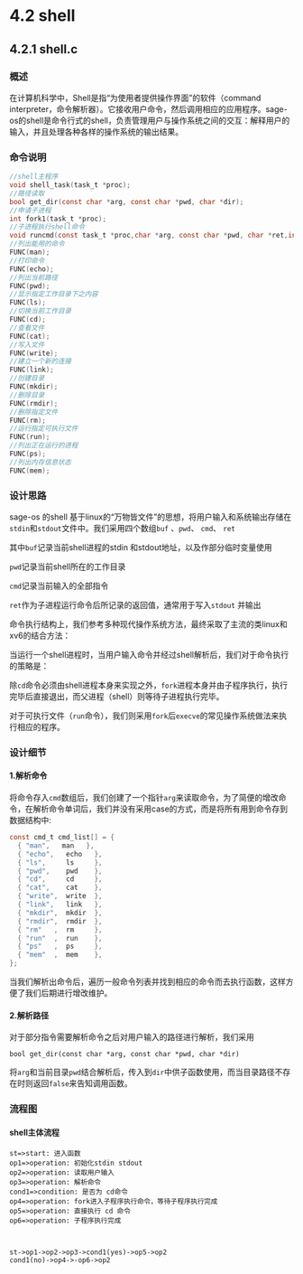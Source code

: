# 4.2 shell

## 4.2.1 shell.c

### 概述

在计算机科学中，Shell是指“为使用者提供操作界面”的软件（command interpreter，命令解析器）。它接收用户命令，然后调用相应的应用程序。sage-os的shell是命令行式的shell，负责管理用户与操作系统之间的交互：解释用户的输入，并且处理各种各样的操作系统的输出结果。

### 命令说明

```c
//shell主程序
void shell_task(task_t *proc);
//路径读取
bool get_dir(const char *arg, const char *pwd, char *dir);
//申请子进程
int fork1(task_t *proc);
//子进程执行shell命令
void runcmd(const task_t *proc,char *arg, const char *pwd, char *ret,int i)
//列出能用的命令
FUNC(man);
//打印命令
FUNC(echo);
//列出当前路径
FUNC(pwd);
//显示指定工作目录下之内容
FUNC(ls);
//切换当前工作目录
FUNC(cd);
//查看文件
FUNC(cat);
//写入文件
FUNC(write);
//建立一个新的连接
FUNC(link);
//创建目录
FUNC(mkdir);
//删除目录
FUNC(rmdir);
//删除指定文件
FUNC(rm);
//运行指定可执行文件
FUNC(run);
//列出正在运行的进程
FUNC(ps);
//列出内存信息状态
FUNC(mem);

```

### 设计思路

sage-os 的shell 基于linux的“万物皆文件”的思想，将用户输入和系统输出存储在``stdin``和``stdout``文件中。我们采用四个数组``buf`` 、``pwd``、 ``cmd``、 ``ret``

其中``buf``记录当前shell进程的stdin 和stdout地址，以及作部分临时变量使用  

``pwd``记录当前shell所在的工作目录  

``cmd``记录当前输入的全部指令  

``ret``作为子进程运行命令后所记录的返回值，通常用于写入``stdout`` 并输出  



命令执行结构上，我们参考多种现代操作系统方法，最终采取了主流的类linux和xv6的结合方法：  

当运行一个shell进程时，当用户输入命令并经过shell解析后，我们对于命令执行的策略是：

除``cd``命令必须由shell进程本身来实现之外，``fork``进程本身并由子程序执行，执行完毕后直接退出，而父进程（shell）则等待子进程执行完毕。

对于可执行文件（``run``命令），我们则采用``fork``后``execve``的常见操作系统做法来执行相应的程序。



### 设计细节

#### 1.解析命令

将命令存入``cmd``数组后，我们创建了一个指针``arg``来读取命令，为了简便的增改命令，在解析命令单词后，我们并没有采用case的方式，而是将所有用到命令存到数据结构中:

```c
const cmd_t cmd_list[] = {
  { "man",   man   },
  { "echo",   echo   },
  { "ls",     ls     },
  { "pwd",    pwd    },
  { "cd",     cd     },
  { "cat",    cat    },
  { "write",  write  },
  { "link",   link   },
  { "mkdir",  mkdir  },
  { "rmdir",  rmdir  },
  { "rm"   ,  rm     },
  { "run"  ,  run    },
  { "ps"   ,  ps     },
  { "mem"  ,  mem    },
};
```

当我们解析出命令后，遍历一般命令列表并找到相应的命令而去执行函数，这样方便了我们后期进行增改维护。



#### 2.解析路径

对于部分指令需要解析命令之后对用户输入的路径进行解析，我们采用

``bool get_dir(const char *arg, const char *pwd, char *dir)``

将``arg``和当前目录``pwd``结合解析后，传入到``dir``中供子函数使用，而当目录路径不存在时则返回``false``来告知调用函数。

### 流程图

#### shell主体流程

```flow
st=>start: 进入函数
op1=>operation: 初始化stdin stdout
op2=>operation: 读取用户输入
op3=>operation: 解析命令
cond1=>condition: 是否为 cd命令
op4=>operation: fork进入子程序执行命令，等待子程序执行完成
op5=>operation: 直接执行 cd 命令
op6=>operation: 子程序执行完成



st->op1->op2->op3->cond1(yes)->op5->op2
cond1(no)->op4->-op6->op2
```
